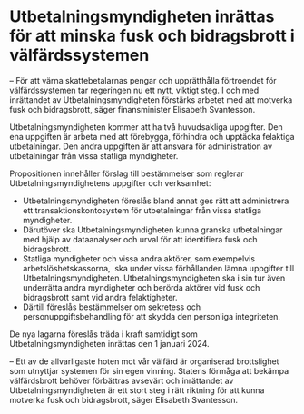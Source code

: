 # Utbetalningsmyndigheten inrättas för att minska fusk och bidragsbrott i välfärdssystemen

– För att värna skattebetalarnas pengar och upprätthålla förtroendet för välfärdssystemen tar regeringen nu ett nytt, viktigt steg. I och med inrättandet av Utbetalningsmyndigheten förstärks arbetet med att motverka fusk och bidragsbrott, säger finansminister Elisabeth Svantesson.

Utbetalningsmyndigheten kommer att ha två huvudsakliga uppgifter. Den ena uppgiften är arbeta med att förebygga, förhindra och upptäcka felaktiga utbetalningar. Den andra uppgiften är att ansvara för administration av utbetalningar från vissa statliga myndigheter.

Propositionen innehåller förslag till bestämmelser som reglerar Utbetalningsmyndighetens uppgifter och verksamhet:

* Utbetalningsmyndigheten föreslås bland annat ges rätt att administrera ett transaktionskontosystem för utbetalningar från vissa statliga myndigheter.
* Därutöver ska Utbetalningsmyndigheten kunna granska utbetalningar med hjälp av dataanalyser och urval för att identifiera fusk och bidragsbrott.
* Statliga myndigheter och vissa andra aktörer, som exempelvis arbetslöshetskassorna,  ska under vissa förhållanden lämna uppgifter till Utbetalningsmyndigheten. Utbetalningsmyndigheten ska i sin tur även underrätta andra myndigheter och berörda aktörer vid fusk och bidragsbrott samt vid andra felaktigheter.
* Därtill föreslås bestämmelser om sekretess och personuppgiftsbehandling för att skydda den personliga integriteten.

De nya lagarna föreslås träda i kraft samtidigt som Utbetalningsmyndigheten inrättas den 1 januari 2024\.

– Ett av de allvarligaste hoten mot vår välfärd är organiserad brottslighet som utnyttjar systemen för sin egen vinning. Statens förmåga att bekämpa välfärdsbrott behöver förbättras avsevärt och inrättandet av Utbetalningsmyndigheten är ett stort steg i rätt riktning för att kunna motverka fusk och bidragsbrott, säger Elisabeth Svantesson.
